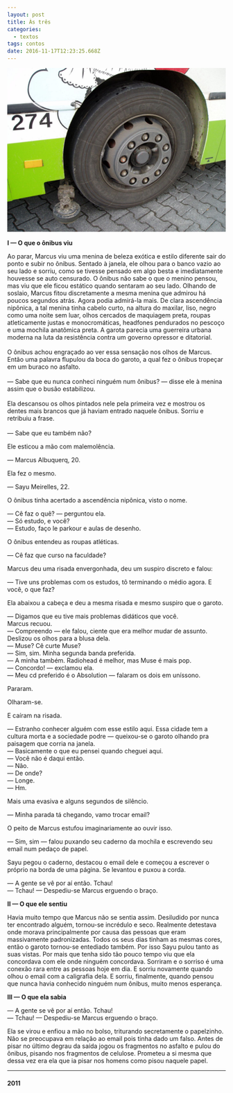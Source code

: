 ```yaml
---
layout: post
title: Às três
categories:
  - textos
tags: contos
date: 2016-11-17T12:23:25.668Z
---
```

![](/images/uploads/1_ctdhdwfby_pllquxmrhk1a.jpeg)

**I — O que o ônibus viu**

Ao parar, Marcus viu uma menina de beleza exótica e estilo diferente sair do ponto e subir no ônibus. Sentado à janela, ele olhou para o banco vazio ao seu lado e sorriu, como se tivesse pensado em algo besta e imediatamente houvesse se auto censurado. O ônibus não sabe o que o menino pensou, mas viu que ele ficou estático quando sentaram ao seu lado. Olhando de soslaio, Marcus fitou discretamente a mesma menina que admirou há poucos segundos atrás. Agora podia admirá-la mais. De clara ascendência nipônica, a tal menina tinha cabelo curto, na altura do maxilar, liso, negro como uma noite sem luar, olhos cercados de maquiagem preta, roupas atleticamente justas e monocromáticas, headfones pendurados no pescoço e uma mochila anatômica preta. A garota parecia uma guerreira urbana moderna na luta da resistência contra um governo opressor e ditatorial.\
\
O ônibus achou engraçado ao ver essa sensação nos olhos de Marcus. Então uma palavra flupulou da boca do garoto, a qual fez o ônibus tropeçar em um buraco no asfalto.\
\
— Sabe que eu nunca conheci ninguém num ônibus? — disse ele à menina assim que o busão estabilizou.\
\
Ela descansou os olhos pintados nele pela primeira vez e mostrou os dentes mais brancos que já haviam entrado naquele ônibus. Sorriu e retribuiu a frase.\
\
— Sabe que eu também não?

Ele esticou a mão com malemolência.

— Marcus Albuquerq, 20.

Ela fez o mesmo.

— Sayu Meirelles, 22.

O ônibus tinha acertado a ascendência nipônica, visto o nome.

— Cê faz o quê? — perguntou ela.\
— Só estudo, e você?\
— Estudo, faço le parkour e aulas de desenho.

O ônibus entendeu as roupas atléticas.

— Cê faz que curso na faculdade?

Marcus deu uma risada envergonhada, deu um suspiro discreto e falou:

— Tive uns problemas com os estudos, tô terminando o médio agora. E você, o que faz?

Ela abaixou a cabeça e deu a mesma risada e mesmo suspiro que o garoto.

— Digamos que eu tive mais problemas didáticos que você.\
Marcus recuou.\
— Compreendo — ele falou, ciente que era melhor mudar de assunto. Deslizou os olhos para a blusa dela.\
— Muse? Cê curte Muse?\
— Sim, sim. Minha segunda banda preferida.\
— A minha também. Radiohead é melhor, mas Muse é mais pop.\
— Concordo! — exclamou ela.\
— Meu cd preferido é o Absolution — falaram os dois em uníssono.

Pararam.

Olharam-se.

E caíram na risada.

— Estranho conhecer alguém com esse estilo aqui. Essa cidade tem a cultura morta e a sociedade podre — queixou-se o garoto olhando pra paisagem que corria na janela.\
— Basicamente o que eu pensei quando cheguei aqui.\
— Você não é daqui então.\
— Não.\
— De onde?\
— Longe.\
— Hm.

Mais uma evasiva e alguns segundos de silêncio.

— Minha parada tá chegando, vamo trocar email?

O peito de Marcus estufou imaginariamente ao ouvir isso.

— Sim, sim — falou puxando seu caderno da mochila e escrevendo seu email num pedaço de papel.

Sayu pegou o caderno, destacou o email dele e começou a escrever o próprio na borda de uma página. Se levantou e puxou a corda.

— A gente se vê por aí então. Tchau!\
— Tchau! — Despediu-se Marcus erguendo o braço.

**II — O que ele sentiu**

Havia muito tempo que Marcus não se sentia assim. Desiludido por nunca ter encontrado alguém, tornou-se incrédulo e seco. Realmente detestava onde morava principalmente por causa das pessoas que eram massivamente padronizadas. Todos os seus dias tinham as mesmas cores, então o garoto tornou-se entediado também. Por isso Sayu pulou tanto as suas vistas. Por mais que tenha sido tão pouco tempo viu que ela concordava com ele onde ninguém concordava. Sorriram e o sorriso é uma conexão rara entre as pessoas hoje em dia. E sorriu novamente quando olhou o email com a caligrafia dela. E sorriu, finalmente, quando pensou que nunca havia conhecido ninguém num ônibus, muito menos esperança.

**III — O que ela sabia**

— A gente se vê por aí então. Tchau!\
— Tchau! — Despediu-se Marcus erguendo o braço.

Ela se virou e enfiou a mão no bolso, triturando secretamente o papelzinho. Não se preocupava em relação ao email pois tinha dado um falso. Antes de pisar no último degrau da saída jogou os fragmentos no asfalto e pulou do ônibus, pisando nos fragmentos de celulose. Prometeu a si mesma que dessa vez era ela que ia pisar nos homens como pisou naquele papel.

---
#### 2011